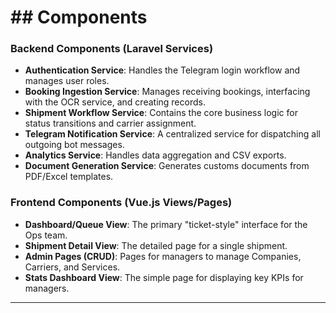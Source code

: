 # \#\# Components

### **Backend Components (Laravel Services)**

  * **Authentication Service**: Handles the Telegram login workflow and manages user roles.
  * **Booking Ingestion Service**: Manages receiving bookings, interfacing with the OCR service, and creating records.
  * **Shipment Workflow Service**: Contains the core business logic for status transitions and carrier assignment.
  * **Telegram Notification Service**: A centralized service for dispatching all outgoing bot messages.
  * **Analytics Service**: Handles data aggregation and CSV exports.
  * **Document Generation Service**: Generates customs documents from PDF/Excel templates.

### **Frontend Components (Vue.js Views/Pages)**

  * **Dashboard/Queue View**: The primary "ticket-style" interface for the Ops team.
  * **Shipment Detail View**: The detailed page for a single shipment.
  * **Admin Pages (CRUD)**: Pages for managers to manage Companies, Carriers, and Services.
  * **Stats Dashboard View**: The simple page for displaying key KPIs for managers.

-----
